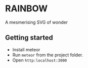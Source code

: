 # RAINBOW

A mesmerising SVG of wonder

## Getting started

- Install meteor
- Run `meteor` from the project folder.
- Open `http:localhost:3000`